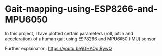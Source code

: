 # Gait-mapping-using-ESP8266-and-MPU6050
In this project, I have plotted certain parameters (roll, pitch and acceleration) of a human gait using ESP8266 and MPU6050 (IMU) sensor


Further explaination: https://youtu.be/jGHAOgIRywQ
